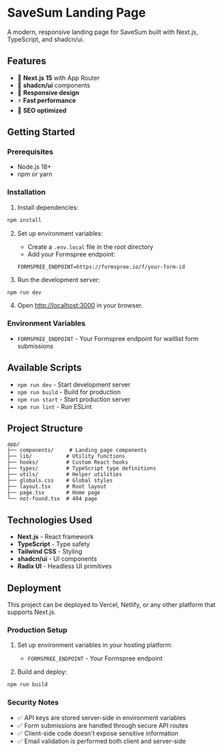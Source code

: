 # SaveSum Landing Page

A modern, responsive landing page for SaveSum built with Next.js, TypeScript, and shadcn/ui.

## Features

- 🚀 **Next.js 15** with App Router
- 🎨 **shadcn/ui** components
- 📱 **Responsive design**
- ⚡ **Fast performance**
- 🎯 **SEO optimized**

## Getting Started

### Prerequisites

- Node.js 18+ 
- npm or yarn

### Installation

1. Install dependencies:
```bash
npm install
```

2. Set up environment variables:
   - Create a `.env.local` file in the root directory
   - Add your Formspree endpoint:
   ```
   FORMSPREE_ENDPOINT=https://formspree.io/f/your-form-id
   ```

3. Run the development server:
```bash
npm run dev
```

4. Open [http://localhost:3000](http://localhost:3000) in your browser.

### Environment Variables

- `FORMSPREE_ENDPOINT` - Your Formspree endpoint for waitlist form submissions

## Available Scripts

- `npm run dev` - Start development server
- `npm run build` - Build for production
- `npm run start` - Start production server
- `npm run lint` - Run ESLint

## Project Structure

```
app/
├── components/     # Landing page components
├── lib/           # Utility functions
├── hooks/         # Custom React hooks
├── types/         # TypeScript type definitions
├── utils/         # Helper utilities
├── globals.css    # Global styles
├── layout.tsx     # Root layout
├── page.tsx       # Home page
└── not-found.tsx  # 404 page
```

## Technologies Used

- **Next.js** - React framework
- **TypeScript** - Type safety
- **Tailwind CSS** - Styling
- **shadcn/ui** - UI components
- **Radix UI** - Headless UI primitives

## Deployment

This project can be deployed to Vercel, Netlify, or any other platform that supports Next.js.

### Production Setup

1. Set up environment variables in your hosting platform:
   - `FORMSPREE_ENDPOINT` - Your Formspree endpoint

2. Build and deploy:
```bash
npm run build
```

### Security Notes

- ✅ API keys are stored server-side in environment variables
- ✅ Form submissions are handled through secure API routes
- ✅ Client-side code doesn't expose sensitive information
- ✅ Email validation is performed both client and server-side
